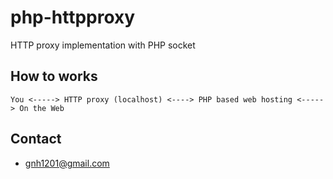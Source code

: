 # php-httpproxy
HTTP proxy implementation with PHP socket

## How to works
```
You <-----> HTTP proxy (localhost) <----> PHP based web hosting <-----> On the Web
```

## Contact
* gnh1201@gmail.com
